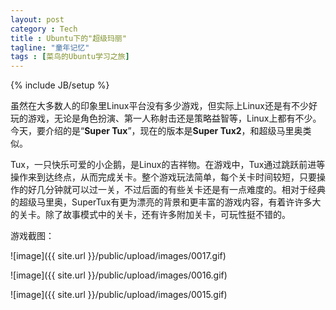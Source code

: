 ```yaml
---
layout: post
category : Tech
title : Ubuntu下的"超级玛丽"
tagline: "童年记忆"
tags : [菜鸟的Ubuntu学习之旅]
---
```

{% include JB/setup %}


虽然在大多数人的印象里Linux平台没有多少游戏，但实际上Linux还是有不少好玩的游戏，无论是角色扮演、第一人称射击还是策略益智等，Linux上都有不少。今天，要介绍的是“**Super Tux**”，现在的版本是**Super Tux2**，和超级马里奥类似。

Tux，一只快乐可爱的小企鹅，是Linux的吉祥物。在游戏中，Tux通过跳跃前进等操作来到达终点，从而完成关卡。整个游戏玩法简单，每个关卡时间较短，只要操作的好几分钟就可以过一关，不过后面的有些关卡还是有一点难度的。相对于经典的超级马里奥，SuperTux有更为漂亮的背景和更丰富的游戏内容，有着许许多大的关卡。除了故事模式中的关卡，还有许多附加关卡，可玩性挺不错的。

游戏截图：

![image]({{ site.url }}/public/upload/images/0017.gif)

![image]({{ site.url }}/public/upload/images/0016.gif)

![image]({{ site.url }}/public/upload/images/0015.gif)